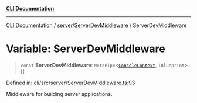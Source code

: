 [**CLI Documentation**](../../../README.md)

***

[CLI Documentation](../../../README.md) / [server/ServerDevMiddleware](../README.md) / ServerDevMiddleware

# Variable: ServerDevMiddleware

> `const` **ServerDevMiddleware**: `MetaPipe`\<[`ConsoleContext`](../../../declarations/interfaces/ConsoleContext.md), `IBlueprint`\>[]

Defined in: [cli/src/server/ServerDevMiddleware.ts:93](https://github.com/stonemjs/cli/blob/f139573d7f6e29779d41fb031ed261bfcad59d09/src/server/ServerDevMiddleware.ts#L93)

Middleware for building server applications.
